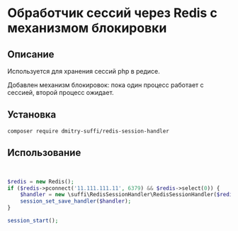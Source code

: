 Обработчик сессий через Redis с механизмом блокировки
=====================================================


Описание
---------
Используется для хранения сессий php в редисе.

Добавлен механизм блокировок: пока один процесс работает с сессией, второй процесс ожидает.

Установка
---------

```
composer require dmitry-suffi/redis-session-handler
```

Использование
-------------

```php


$redis = new Redis();
if ($redis->pconnect('11.111.111.11', 6379) && $redis->select(0)) {
    $handler = new \suffi\RedisSessionHandler\RedisSessionHandler($redis);
    session_set_save_handler($handler);
}

session_start();

```

